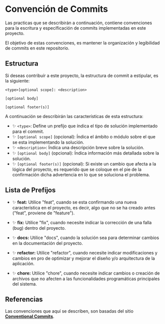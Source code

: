 # **Convención de Commits**

Las practicas que se describirán a continuación, contiene convenciones para la escritura y específicación de commits implementadas en este proyecto.

El objetivo de estas convenciones, es mantener la organización y legibilidad de commits en este repositorio.

## **Estructura**

Si deseas contribuír a este proyecto, la estructura de commit a estipular, es la siguiente:

```
<type>[optional scope]: <description>

[optional body]

[optional footer(s)]
```

A continuación se describirán las características de esta estructura:

- ✨ `<type>`: Defíne un prefíjo que índica el tipo de solución implementado para el commit.
- ✨ `[optional scope]` (opcional): Índica el ámbito o módulo sobre el que se esta implementando la solución. 
- ✨ `<description>`: Índica una descripción breve sobre la solución.
- ✨ `[optional body]` (opcional): Índica información más detallada sobre la solución. 
- ✨ `[optional footer(s)]` (opcional): Si existe un cambio que afecta a la lógica del proyecto, es requerido que se coloque en el pie de la confirmación dicha advertencia en lo que se soluciona el problema.

## **Lista de Prefíjos**

- ✨ **feat:** Utilice "feat", cuando se esta confirmando una nueva característica en el proyecto, es decir, algo que no se ha creado antes ("feat", proviene de "feature").

- ✨ **fix:** Utilice "fix", cuando necesite indicar la corrección de una falla (bug) dentro del proyecto.

- ✨ **docs:** Utilice "docs", cuando la solución sea para determinar cambios en la documentación del proyecto.

- ✨ **refactor:** Utilice "refactor", cuando necesite indicar modificaciones y cambios en pro de optimizar y mejorar el diseño y/o arquitectura de la aplicación.

- ✨ **chore:** Utilice "chore", cuando necesite indicar cambios o creación de archivos que no afecten a las funcionalidades programáticas principales del sistema.

## **Referencias**

Las convenciones que aquí se describen, son basadas del sitio **[Conventional Commits](https://www.conventionalcommits.org/es/v1.0.0/)**.


